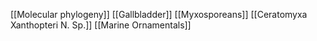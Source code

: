 [[Molecular phylogeny]]
[[Gallbladder]]
[[Myxosporeans]]
[[Ceratomyxa Xanthopteri N. Sp.]]
[[Marine Ornamentals]]
